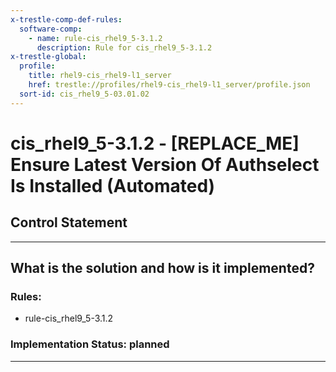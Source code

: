 ```yaml
---
x-trestle-comp-def-rules:
  software-comp:
    - name: rule-cis_rhel9_5-3.1.2
      description: Rule for cis_rhel9_5-3.1.2
x-trestle-global:
  profile:
    title: rhel9-cis_rhel9-l1_server
    href: trestle://profiles/rhel9-cis_rhel9-l1_server/profile.json
  sort-id: cis_rhel9_5-03.01.02
---
```


# cis_rhel9_5-3.1.2 - \[REPLACE_ME\] Ensure Latest Version Of Authselect Is Installed (Automated)

## Control Statement

______________________________________________________________________

## What is the solution and how is it implemented?

<!-- For implementation status enter one of: implemented, partial, planned, alternative, not-applicable -->

<!-- Note that the list of rules under ### Rules: is read-only and changes will not be captured after assembly to JSON -->

<!-- Add control implementation description here for control: cis_rhel9_5-3.1.2 -->

### Rules:

  - rule-cis_rhel9_5-3.1.2

### Implementation Status: planned

______________________________________________________________________
